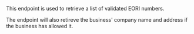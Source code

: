 <p>This endpoint is used to retrieve a list of validated EORI numbers.</p>

<p>The endpoint will also retireve the business' company name and address if the business has allowed it.</p>